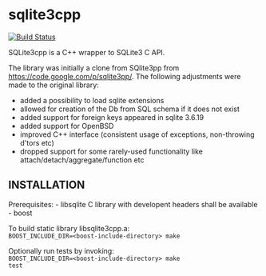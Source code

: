 sqlite3cpp
==========
[![Build Status](https://travis-ci.org/kindkaktus/sqlite3cpp.svg)](https://travis-ci.org/kindkaktus/sqlite3cpp)

SQLite3cpp is a C++ wrapper to SQLite3 C API.

The library was initially a clone from SQlite3pp from https://code.google.com/p/sqlite3pp/. The following adjustments were made to the original library:
- added a possibility to load sqlite extensions
- allowed for creation of the Db from SQL schema if it does not exist
- added support for foreign keys appeared in sqlite 3.6.19
- added support for OpenBSD
- improved C++ interface (consistent usage of exceptions, non-throwing d'tors etc)
- dropped support for some rarely-used functionality like attach/detach/aggregate/function etc


INSTALLATION
--------------
Prerequisites:
    - libsqlite C library with developent headers shall be available
    - boost

To build static library libsqlite3cpp.a:<br>
    <code>BOOST_INCLUDE_DIR=\<boost-include-directory\> make</code>

Optionally run tests by invoking:<br>
    <code>BOOST_INCLUDE_DIR=\<boost-include-directory\> make test</code>




